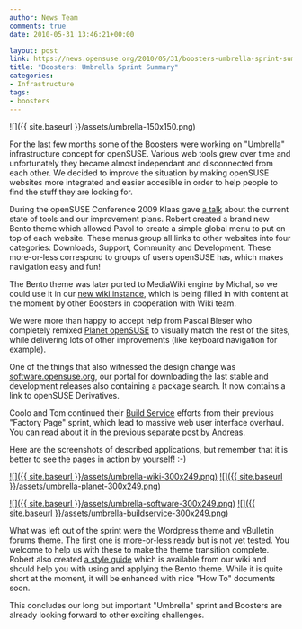 ```yaml
---
author: News Team
comments: true
date: 2010-05-31 13:46:21+00:00

layout: post
link: https://news.opensuse.org/2010/05/31/boosters-umbrella-sprint-summary/
title: "Boosters: Umbrella Sprint Summary"
categories:
- Infrastructure
tags:
- boosters
---
```

![]({{ site.baseurl }}/assets/umbrella-150x150.png)


For the last few months some of the Boosters were working on "Umbrella" infrastructure concept for openSUSE. Various web tools grew over time and unfortunately they became almost independant and disconnected from each other. We decided to improve the situation by making openSUSE websites more integrated and easier accesible in order to help people to find the stuff they are looking for.




During the openSUSE Conference 2009 Klaas gave [a talk](http://files.opensuse.org/opensuse/en/2/22/Infrastructure.pdf) about the current state of tools and our improvement plans. Robert created a brand new Bento theme which allowed Pavol to create a simple global menu to put on top of each website. These menus group all links to other websites into four categories: Downloads, Support, Community and Development. These more-or-less correspond to groups of users openSUSE has, which makes navigation easy and fun!




The Bento theme was later ported to MediaWiki engine by Michal, so we could use it in our [new wiki instance](http://wiki.opensuse.org/), which is being filled in with content at the moment by other Boosters in cooperation with Wiki team.




We were more than happy to accept help from Pascal Bleser who completely remixed [Planet openSUSE](http://planet.opensuse.org/) to visually match the rest of the sites, while delivering lots of other improvements (like keyboard navigation for example).




One of the things that also witnessed the design change was [software.opensuse.org](http://software.opensuse.org/), our portal for downloading the last stable and development releases also containing a package search. It now contains a link to openSUSE Derivatives.




Coolo and Tom continued their [Build Service](http://build.opensuse.org/) efforts from their previous "Factory Page" sprint, which lead to massive web user interface overhaul. You can read about it in the previous separate [post by Andreas](https://news.opensuse.org/2010/05/25/obs-2-0b1/).




Here are the screenshots of described applications, but remember that it is better to see the pages in action by yourself! :-)




[![]({{ site.baseurl }}/assets/umbrella-wiki-300x249.png)](http://wiki.opensuse.org/) [![]({{ site.baseurl }}/assets/umbrella-planet-300x249.png)](http://planet.opensuse.org/)




[![]({{ site.baseurl }}/assets/umbrella-software-300x249.png)](http://software.opensuse.org/) [![]({{ site.baseurl }}/assets/umbrella-buildservice-300x249.png)](http://build.opensuse.org/)




What was left out of the sprint were the Wordpress theme and vBulletin forums theme. The first one is [more-or-less ready](http://gitorious.org/opensuse/wp-themes) but is not yet tested. You welcome to help us with these to make the theme transition complete. Robert also created [a style guide](http://wiki.opensuse.org/Help:Theme) which is available from our wiki and should help you with using and applying the Bento theme. While it is quite short at the moment, it will be enhanced with nice "How To" documents soon.




This concludes our long but important "Umbrella" sprint and Boosters are already looking forward to other exciting challenges.

		
